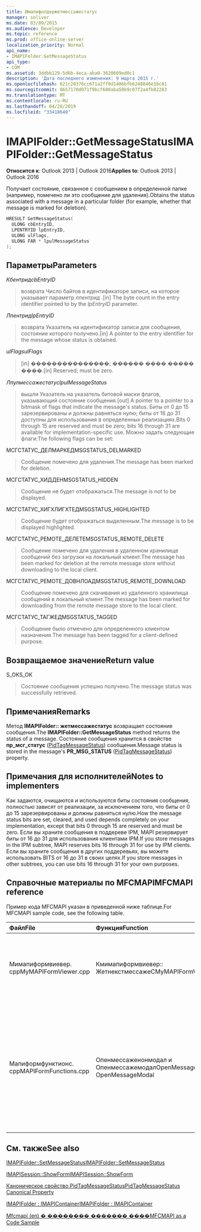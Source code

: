 ```yaml
---
title: Имапифолдержетмессажестатус
manager: soliver
ms.date: 03/09/2015
ms.audience: Developer
ms.topic: reference
ms.prod: office-online-server
localization_priority: Normal
api_name:
- IMAPIFolder.GetMessageStatus
api_type:
- COM
ms.assetid: 3ddbb129-5d6b-4eca-aba0-3620609ed0c1
description: 'Дата последнего изменения: 9 марта 2015 г.'
ms.openlocfilehash: 621c20376cc671a2ff9d1406bfb6248846e1bc81
ms.sourcegitcommit: 8657170d071f9bcf680aba50b9c07f2a4fb82283
ms.translationtype: MT
ms.contentlocale: ru-RU
ms.lasthandoff: 04/28/2019
ms.locfileid: "33418640"
---
```

# <a name="imapifoldergetmessagestatus"></a><span data-ttu-id="01074-103">IMAPIFolder::GetMessageStatus</span><span class="sxs-lookup"><span data-stu-id="01074-103">IMAPIFolder::GetMessageStatus</span></span>

  
  
<span data-ttu-id="01074-104">**Относится к**: Outlook 2013 | Outlook 2016</span><span class="sxs-lookup"><span data-stu-id="01074-104">**Applies to**: Outlook 2013 | Outlook 2016</span></span> 
  
<span data-ttu-id="01074-105">Получает состояние, связанное с сообщением в определенной папке (например, помечено ли это сообщение для удаления).</span><span class="sxs-lookup"><span data-stu-id="01074-105">Obtains the status associated with a message in a particular folder (for example, whether that message is marked for deletion).</span></span>
  
```cpp
HRESULT GetMessageStatus(
  ULONG cbEntryID,
  LPENTRYID lpEntryID,
  ULONG ulFlags,
  ULONG FAR * lpulMessageStatus
);
```

## <a name="parameters"></a><span data-ttu-id="01074-106">Параметры</span><span class="sxs-lookup"><span data-stu-id="01074-106">Parameters</span></span>

 <span data-ttu-id="01074-107">_Кбентрид_</span><span class="sxs-lookup"><span data-stu-id="01074-107">_cbEntryID_</span></span>
  
> <span data-ttu-id="01074-108">возврата Число байтов в идентификаторе записи, на которое указывает параметр _лпентрид_ .</span><span class="sxs-lookup"><span data-stu-id="01074-108">[in] The byte count in the entry identifier pointed to by the  _lpEntryID_ parameter.</span></span> 
    
 <span data-ttu-id="01074-109">_Лпентрид_</span><span class="sxs-lookup"><span data-stu-id="01074-109">_lpEntryID_</span></span>
  
> <span data-ttu-id="01074-110">возврата Указатель на идентификатор записи для сообщения, состояние которого получено.</span><span class="sxs-lookup"><span data-stu-id="01074-110">[in] A pointer to the entry identifier for the message whose status is obtained.</span></span>
    
 <span data-ttu-id="01074-111">_ulFlags_</span><span class="sxs-lookup"><span data-stu-id="01074-111">_ulFlags_</span></span>
  
> <span data-ttu-id="01074-112">[in] ���������������; ������ ���� ����� ����.</span><span class="sxs-lookup"><span data-stu-id="01074-112">[in] Reserved; must be zero.</span></span>
    
 <span data-ttu-id="01074-113">_Лпулмессажестатус_</span><span class="sxs-lookup"><span data-stu-id="01074-113">_lpulMessageStatus_</span></span>
  
> <span data-ttu-id="01074-114">вышли Указатель на указатель битовой маски флагов, указывающий состояние сообщения.</span><span class="sxs-lookup"><span data-stu-id="01074-114">[out] A pointer to a pointer to a bitmask of flags that indicate the message's status.</span></span> <span data-ttu-id="01074-115">Биты от 0 до 15 зарезервированы и должны равняться нулю; биты от 16 до 31 доступны для использования в определенных реализациях.</span><span class="sxs-lookup"><span data-stu-id="01074-115">Bits 0 through 15 are reserved and must be zero; bits 16 through 31 are available for implementation-specific use.</span></span> <span data-ttu-id="01074-116">Можно задать следующие флаги:</span><span class="sxs-lookup"><span data-stu-id="01074-116">The following flags can be set:</span></span>
    
<span data-ttu-id="01074-117">МСГСТАТУС_ДЕЛМАРКЕД</span><span class="sxs-lookup"><span data-stu-id="01074-117">MSGSTATUS_DELMARKED</span></span> 
  
> <span data-ttu-id="01074-118">Сообщение помечено для удаления.</span><span class="sxs-lookup"><span data-stu-id="01074-118">The message has been marked for deletion.</span></span>
    
<span data-ttu-id="01074-119">МСГСТАТУС_ХИДДЕН</span><span class="sxs-lookup"><span data-stu-id="01074-119">MSGSTATUS_HIDDEN</span></span> 
  
> <span data-ttu-id="01074-120">Сообщение не будет отображаться.</span><span class="sxs-lookup"><span data-stu-id="01074-120">The message is not to be displayed.</span></span> 
    
<span data-ttu-id="01074-121">МСГСТАТУС_ХИГХЛИГХТЕД</span><span class="sxs-lookup"><span data-stu-id="01074-121">MSGSTATUS_HIGHLIGHTED</span></span> 
  
> <span data-ttu-id="01074-122">Сообщение будет отображаться выделенным.</span><span class="sxs-lookup"><span data-stu-id="01074-122">The message is to be displayed highlighted.</span></span>
    
<span data-ttu-id="01074-123">МСГСТАТУС_РЕМОТЕ_ДЕЛЕТЕ</span><span class="sxs-lookup"><span data-stu-id="01074-123">MSGSTATUS_REMOTE_DELETE</span></span> 
  
> <span data-ttu-id="01074-124">Сообщение помечено для удаления в удаленном хранилище сообщений без загрузки на локальный клиент.</span><span class="sxs-lookup"><span data-stu-id="01074-124">The message has been marked for deletion at the remote message store without downloading to the local client.</span></span>
    
<span data-ttu-id="01074-125">МСГСТАТУС_РЕМОТЕ_ДОВНЛОАД</span><span class="sxs-lookup"><span data-stu-id="01074-125">MSGSTATUS_REMOTE_DOWNLOAD</span></span> 
  
> <span data-ttu-id="01074-126">Сообщение помечено для скачивания из удаленного хранилища сообщений в локальный клиент.</span><span class="sxs-lookup"><span data-stu-id="01074-126">The message has been marked for downloading from the remote message store to the local client.</span></span>
    
<span data-ttu-id="01074-127">МСГСТАТУС_ТАГЖЕД</span><span class="sxs-lookup"><span data-stu-id="01074-127">MSGSTATUS_TAGGED</span></span> 
  
> <span data-ttu-id="01074-128">Сообщение было отмечено для определенного клиентом назначения.</span><span class="sxs-lookup"><span data-stu-id="01074-128">The message has been tagged for a client-defined purpose.</span></span>
    
## <a name="return-value"></a><span data-ttu-id="01074-129">Возвращаемое значение</span><span class="sxs-lookup"><span data-stu-id="01074-129">Return value</span></span>

<span data-ttu-id="01074-130">S_OK</span><span class="sxs-lookup"><span data-stu-id="01074-130">S_OK</span></span> 
  
> <span data-ttu-id="01074-131">Состояние сообщения успешно получено.</span><span class="sxs-lookup"><span data-stu-id="01074-131">The message status was successfully retrieved.</span></span>
    
## <a name="remarks"></a><span data-ttu-id="01074-132">Примечания</span><span class="sxs-lookup"><span data-stu-id="01074-132">Remarks</span></span>

<span data-ttu-id="01074-133">Метод **IMAPIFolder:: жетмессажестатус** возвращает состояние сообщения.</span><span class="sxs-lookup"><span data-stu-id="01074-133">The **IMAPIFolder::GetMessageStatus** method returns the status of a message.</span></span> <span data-ttu-id="01074-134">Состояние сообщения хранится в свойстве **пр_мсг_статус** ([PidTagMessageStatus](pidtagmessagestatus-canonical-property.md)) сообщения.</span><span class="sxs-lookup"><span data-stu-id="01074-134">Message status is stored in the message's **PR_MSG_STATUS** ([PidTagMessageStatus](pidtagmessagestatus-canonical-property.md)) property.</span></span> 
  
## <a name="notes-to-implementers"></a><span data-ttu-id="01074-135">Примечания для исполнителей</span><span class="sxs-lookup"><span data-stu-id="01074-135">Notes to implementers</span></span>

<span data-ttu-id="01074-136">Как задаются, очищаются и используются биты состояния сообщения, полностью зависят от реализации, за исключением того, что биты от 0 до 15 зарезервированы и должны равняться нулю.</span><span class="sxs-lookup"><span data-stu-id="01074-136">How the message status bits are set, cleared, and used depends completely on your implementation, except that bits 0 through 15 are reserved and must be zero.</span></span> <span data-ttu-id="01074-137">Если вы храните сообщения в поддереве IPM, MAPI резервирует биты от 16 до 31 для использования клиентами IPM.</span><span class="sxs-lookup"><span data-stu-id="01074-137">If you store messages in the IPM subtree, MAPI reserves bits 16 through 31 for use by IPM clients.</span></span> <span data-ttu-id="01074-138">Если вы храните сообщения в других поддеревьях, вы можете использовать BITS от 16 до 31 в своих целях.</span><span class="sxs-lookup"><span data-stu-id="01074-138">If you store messages in other subtrees, you can use bits 16 through 31 for your own purposes.</span></span>
  
## <a name="mfcmapi-reference"></a><span data-ttu-id="01074-139">Справочные материалы по MFCMAPI</span><span class="sxs-lookup"><span data-stu-id="01074-139">MFCMAPI reference</span></span>

<span data-ttu-id="01074-140">Пример кода MFCMAPI указан в приведенной ниже таблице.</span><span class="sxs-lookup"><span data-stu-id="01074-140">For MFCMAPI sample code, see the following table.</span></span>
  
|<span data-ttu-id="01074-141">**Файл**</span><span class="sxs-lookup"><span data-stu-id="01074-141">**File**</span></span>|<span data-ttu-id="01074-142">**Функция**</span><span class="sxs-lookup"><span data-stu-id="01074-142">**Function**</span></span>|<span data-ttu-id="01074-143">**Примечание**</span><span class="sxs-lookup"><span data-stu-id="01074-143">**Comment**</span></span>|
|:-----|:-----|:-----|
|<span data-ttu-id="01074-144">Мимапиформвиевер. cpp</span><span class="sxs-lookup"><span data-stu-id="01074-144">MyMAPIFormViewer.cpp</span></span>  <br/> |<span data-ttu-id="01074-145">Кмимапиформвиевер:: Жетнекстмессаже</span><span class="sxs-lookup"><span data-stu-id="01074-145">CMyMAPIFormViewer::GetNextMessage</span></span>  <br/> |<span data-ttu-id="01074-146">MFCMAPI использует метод **IMAPIFolder:: жетмессажестатус** , чтобы получить состояние следующего отображаемого сообщения.</span><span class="sxs-lookup"><span data-stu-id="01074-146">MFCMAPI uses the **IMAPIFolder::GetMessageStatus** method to get the status of the next message to be displayed.</span></span>  <br/> |
|<span data-ttu-id="01074-147">Мапиформфунктионс. cpp</span><span class="sxs-lookup"><span data-stu-id="01074-147">MAPIFormFunctions.cpp</span></span>  <br/> |<span data-ttu-id="01074-148">Опенмессаженонмодал и Опенмессажемодал</span><span class="sxs-lookup"><span data-stu-id="01074-148">OpenMessageNonModal and OpenMessageModal</span></span>  <br/> |<span data-ttu-id="01074-149">MFCMAPI использует метод **IMAPIFolder:: жетмессажестатус** , чтобы получить состояние сообщения, которое будет отображаться для передачи в средство просмотра форм, которое является Кмимапиформвиевер или [IMAPISession:: шовформ](imapisession-showform.md).</span><span class="sxs-lookup"><span data-stu-id="01074-149">MFCMAPI uses the **IMAPIFolder::GetMessageStatus** method to get the status of the message to be displayed to pass to the form viewer, which is either CMyMAPIFormViewer or [IMAPISession::ShowForm](imapisession-showform.md).</span></span>  <br/> |
   
## <a name="see-also"></a><span data-ttu-id="01074-150">См. также</span><span class="sxs-lookup"><span data-stu-id="01074-150">See also</span></span>



[<span data-ttu-id="01074-151">IMAPIFolder::SetMessageStatus</span><span class="sxs-lookup"><span data-stu-id="01074-151">IMAPIFolder::SetMessageStatus</span></span>](imapifolder-setmessagestatus.md)
  
[<span data-ttu-id="01074-152">IMAPISession::ShowForm</span><span class="sxs-lookup"><span data-stu-id="01074-152">IMAPISession::ShowForm</span></span>](imapisession-showform.md)
  
[<span data-ttu-id="01074-153">Каноническое свойство PidTagMessageStatus</span><span class="sxs-lookup"><span data-stu-id="01074-153">PidTagMessageStatus Canonical Property</span></span>](pidtagmessagestatus-canonical-property.md)
  
[<span data-ttu-id="01074-154">IMAPIFolder : IMAPIContainer</span><span class="sxs-lookup"><span data-stu-id="01074-154">IMAPIFolder : IMAPIContainer</span></span>](imapifolderimapicontainer.md)


[<span data-ttu-id="01074-155">Mfcmapi (en) � �������� ������� ����</span><span class="sxs-lookup"><span data-stu-id="01074-155">MFCMAPI as a Code Sample</span></span>](mfcmapi-as-a-code-sample.md)

